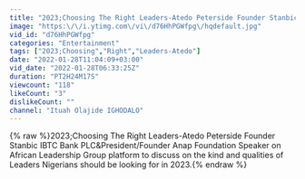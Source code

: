 ```yaml
---
title: "2023;Choosing The Right Leaders-Atedo Peterside Founder Stanbic IBTC Bank PLC&President\/Founder Anap"
image: "https:\/\/i.ytimg.com\/vi\/d76HhPGWfpg\/hqdefault.jpg"
vid_id: "d76HhPGWfpg"
categories: "Entertainment"
tags: ["2023;Choosing","Right","Leaders-Atedo"]
date: "2022-01-28T11:04:09+03:00"
vid_date: "2022-01-28T06:33:25Z"
duration: "PT2H24M17S"
viewcount: "118"
likeCount: "3"
dislikeCount: ""
channel: "Ituah Olajide IGHODALO"
---
```

{% raw %}2023;Choosing The Right Leaders-Atedo Peterside Founder Stanbic IBTC Bank PLC&amp;President/Founder Anap Foundation Speaker on African Leadership Group platform to discuss on the kind and qualities of Leaders Nigerians should be looking for in 2023.{% endraw %}
